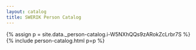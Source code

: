 ```yaml
---
layout: catalog
title: SWERIK Person Catalog
---
```

{% assign p = site.data._person-catalog.i-W5NXhQQs9zARokZcLrbr7S %}
{% include person-catalog.html p=p %}

